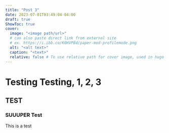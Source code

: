 ```yaml
---
title: "Post 3"
date: 2023-07-01T03:49:04-04:00
draft: true
ShowToc: true
cover:
  image: "<image path/url>"
  # can also paste direct link from external site
  # ex. https://i.ibb.co/K0HVPBd/paper-mod-profilemode.png
  alt: "<alt text>"
  caption: "<text>"
  relative: false # To use relative path for cover image, used in hugo Page-bundles
---
```


# Testing Testing, 1, 2, 3

## TEST

### SUUUPER Test

This is a test
